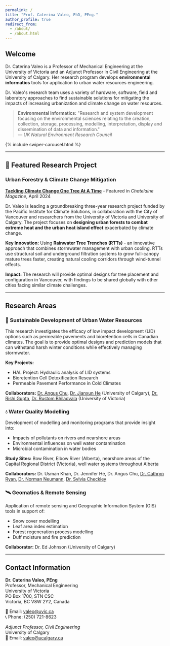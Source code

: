 ```yaml
---
permalink: /
title: "Prof. Caterina Valeo, PhD, PEng."
author_profile: true
redirect_from: 
  - /about/
  - /about.html
---
```


## Welcome

Dr. Caterina Valeo is a Professor of Mechanical Engineering at the University of Victoria and an Adjunct Professor in Civil Engineering at the University of Calgary. Her research program develops **environmental informatics** tools for application to urban water resources engineering.

Dr. Valeo's research team uses a variety of hardware, software, field and laboratory approaches to find sustainable solutions for mitigating the impacts of increasing urbanization and climate change on water resources.

> **Environmental Informatics:** "Research and system development focusing on the environmental sciences relating to the creation, collection, storage, processing, modelling, interpretation, display and dissemination of data and information."  
> — *UK Natural Environment Research Council*

{% include swiper-carousel.html %}

---

## 🌟 Featured Research Project

### Urban Forestry & Climate Change Mitigation

**[Tackling Climate Change One Tree At A Time](https://chatelaine.com/living/climate-crisis-trees-heat/)** - Featured in *Chatelaine Magazine*, April 2024

Dr. Valeo is leading a groundbreaking three-year research project funded by the Pacific Institute for Climate Solutions, in collaboration with the City of Vancouver and researchers from the University of Victoria and University of Calgary. The project focuses on **designing urban forests to combat extreme heat and the urban heat island effect** exacerbated by climate change.

**Key Innovation:** Using **Rainwater Tree Trenches (RTTs)** - an innovative approach that combines stormwater management with urban cooling. RTTs use structural soil and underground filtration systems to grow full-canopy mature trees faster, creating natural cooling corridors through wind-tunnel effects.

**Impact:** The research will provide optimal designs for tree placement and configuration in Vancouver, with findings to be shared globally with other cities facing similar climate challenges.

---

## Research Areas

### 🌊 Sustainable Development of Urban Water Resources

This research investigates the efficacy of low impact development (LID) options such as permeable pavements and bioretention cells in Canadian climates. The goal is to provide optimal designs and prediction models that can withstand harsh winter conditions while effectively managing stormwater.

**Key Projects:**
- HAL Project: Hydraulic analysis of LID systems
- Bioretention Cell Detoxification Research
- Permeable Pavement Performance in Cold Climates

**Collaborators:** [Dr. Angus Chu](https://profiles.ucalgary.ca/angus-chu), [Dr. Jianxun He](https://profiles.ucalgary.ca/jianxun-he) (University of Calgary), [Dr. Rishi Gupta](https://www.uvic.ca/research/centres/caer/people/home/faculty/guptar.php), [Dr. Rustom Bhiladvala](https://www.uvic.ca/engineering/mechanical/people/home/faculty/bhiladv.php) (University of Victoria)

### 💧 Water Quality Modelling

Development of modelling and monitoring programs that provide insight into:
- Impacts of pollutants on rivers and nearshore areas
- Environmental influences on well water contamination
- Microbial contamination in water bodies

**Study Sites:** Bow River, Elbow River (Alberta), nearshore areas of the Capital Regional District (Victoria), well water systems throughout Alberta

**Collaborators:** Dr. Usman Khan, Dr. Jennifer He, Dr. Angus Chu, [Dr. Cathryn Ryan](http://www.ucalgary.ca/ryan/), [Dr. Norman Neumann](http://www.publichealth.ualberta.ca/research/researchers_supersivors/faculty/neumann.aspx), [Dr. Sylvia Checkley](https://vet.ucalgary.ca/profiles/sylvia-checkley)

### 🛰️ Geomatics & Remote Sensing

Application of remote sensing and Geographic Information System (GIS) tools in support of:
- Snow cover modelling
- Leaf area index estimation
- Forest regeneration process modelling
- Duff moisture and fire prediction

**Collaborator:** Dr. Ed Johnson (University of Calgary)

---

## Contact Information

**Dr. Caterina Valeo, PEng**  
Professor, Mechanical Engineering  
University of Victoria  
PO Box 1700, STN CSC  
Victoria, BC V8W 2Y2, Canada

📧 Email: [valeo@uvic.ca](mailto:valeo@uvic.ca)  
📞 Phone: (250) 721-8623

*Adjunct Professor, Civil Engineering*  
University of Calgary  
📧 Email: [valeo@ucalgary.ca](mailto:valeo@ucalgary.ca)
